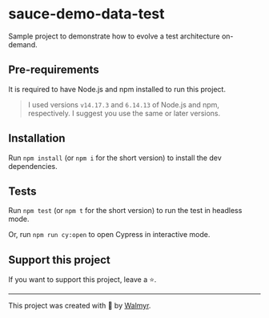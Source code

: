 # sauce-demo-data-test

Sample project to demonstrate how to evolve a test architecture on-demand.

## Pre-requirements

It is required to have Node.js and npm installed to run this project.

> I used versions `v14.17.3` and `6.14.13` of Node.js and npm, respectively. I suggest you use the same or later versions.

## Installation

Run `npm install` (or `npm i` for the short version) to install the dev dependencies.

## Tests

Run `npm test` (or `npm t` for the short version) to run the test in headless mode.

Or, run `npm run cy:open` to open Cypress in interactive mode.

## Support this project

If you want to support this project, leave a ⭐.

___

This project was created with 💚 by [Walmyr](https://walmyr.dev).
